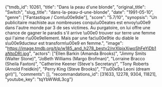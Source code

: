 {"tmdb_id": 10261, "title": "Dans la peau d'une blonde", "original_title": "Switch", "slug_title": "dans-la-peau-d-une-blonde", "date": "1991-05-10", "genre": ["Fantastique / Com\u00e9die"], "score": "5.7/10", "synopsis": "Un publicitaire machiste aux nombreuses conqu\u00eates est envoy\u00e9 dans l'autre monde par 3 de ses victimes. Au purgatoire, on lui offre une chance de gagner le paradis s'il arrive \u00e0 trouver sur terre une femme qui l'aime r\u00e9ellement. Mais par une fac\u00e9tie du diable le s\u00e9ducteur est transform\u00e9 en femme.", "image": "https://image.tmdb.org/t/p/w185_and_h278_bestv2/nrXIpjxXjwoShFeYiDb1aNtpDRl.jpg", "actors": ["Ellen Barkin (Amanda Brooks)", "Jimmy Smits (Walter Stone)", "JoBeth Williams (Margo Brofman)", "Lorraine Bracco (Sheila Faxton)", "Catherine Keener (Steve's Secretary)", "Tony Roberts (Arnold Freidkin)", "Perry King (Steve Brooks)", "T\u00e9a Leoni (dream girl)"], "comments": [], "recommandations_id": [31633, 12278, 9304, 11821], "youtube_key": "tqYbWWdL3cg"}